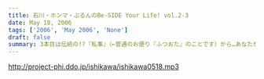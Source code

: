 ```yaml
---
title: 石川・ホンマ・ぶるんのBe-SIDE Your Life! vol.2-3
date: May 18, 2006
tags: ['2006', 'May 2006', 'None']
draft: false
summary: 3本目は伝統の!?『私事』（←普通のお便り『ふつおた』のことです）から…あなたからのメールで支えられている三人なんです。そして、2回目収録終了後、石川ぶるんはいずこかへとバイクでかっとんで消えていきました。来週のおしゃべりはちょっとスペシャルですよ！なお、この1本ずつ連日UP方式についてのご感想もお待ちしています。あなたはどのような時間、どのようなところでこの番組を聴いているのでしょうか？いつごろダウンロードしてます？とっても興味があるのですよ〜〜　D・生江
---
```


http://project-phi.ddo.jp/ishikawa/ishikawa0518.mp3
